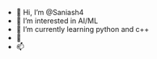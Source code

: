 - 👋 Hi, I’m @Saniash4
- 👀 I’m interested in AI/ML
- 🌱 I’m currently learning python and c++
- 💞️ 
- 📫 

<!---
Saniash4/Saniash4 is a ✨ special ✨ repository because its `README.md` (this file) appears on your GitHub profile.
You can click the Preview link to take a look at your changes.
--->
